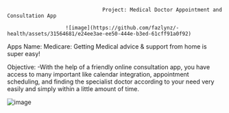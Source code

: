  
                          

                                   Project: Medical Doctor Appointment and Consultation App 

                       ![image](https://github.com/fazlynz/-health/assets/31564681/e24ee3ae-ee50-444e-b3ed-61cff91a0f92) 

Apps Name: Medicare: Getting Medical advice & support from home is super easy!


Objective:
-With the help of a friendly online consultation app, you have access to many important like calendar integration, appointment scheduling, and finding the specialist doctor according to your need very easily and simply within a little amount of time. 

 

![image](https://github.com/fazlynz/-health/assets/31564681/a3c16129-b1c8-455f-8923-c738abf48115)    

  
